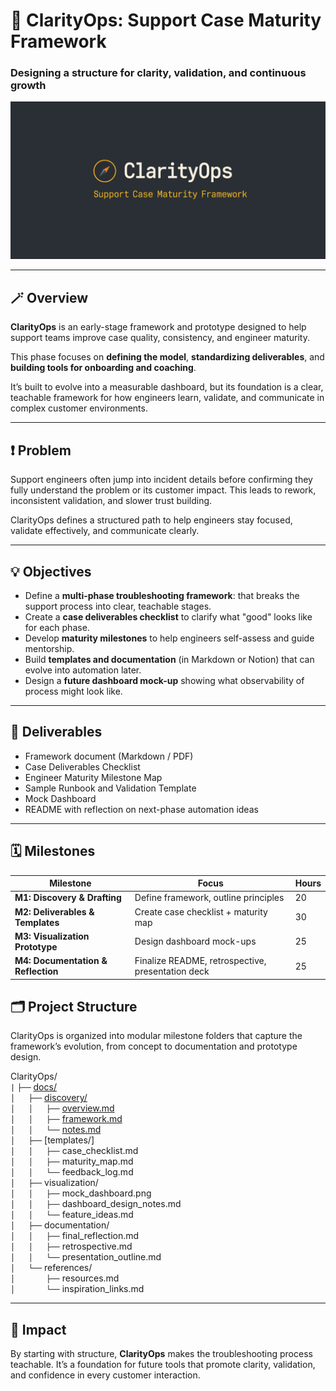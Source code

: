 # 🧭 ClarityOps: Support Case Maturity Framework  
### Designing a structure for clarity, validation, and continuous growth  

![logo](./logo.png)

---

## 🪄 Overview  
**ClarityOps** is an early-stage framework and prototype designed to help support teams improve case quality, consistency, and engineer maturity.  

This phase focuses on **defining the model**, **standardizing deliverables**, and **building tools for onboarding and coaching**. 

It’s built to evolve into a measurable dashboard, but its foundation is a clear, teachable framework for how engineers learn, validate, and communicate in complex customer environments.  

---

## ❗ Problem  
Support engineers often jump into incident details before confirming they fully understand the problem or its customer impact. This leads to rework, inconsistent validation, and slower trust building.  

ClarityOps defines a structured path to help engineers stay focused, validate effectively, and communicate clearly. 

---

## 💡 Objectives  
- Define a **multi-phase troubleshooting framework**: that breaks the support process into clear, teachable stages.  
- Create a **case deliverables checklist** to clarify what "good" looks like for each phase.  
- Develop **maturity milestones** to help engineers self-assess and guide mentorship.  
- Build **templates and documentation** (in Markdown or Notion) that can evolve into automation later.  
- Design a **future dashboard mock-up** showing what observability of process might look like.  

---

## 🧰 Deliverables  
- Framework document (Markdown / PDF)  
- Case Deliverables Checklist  
- Engineer Maturity Milestone Map  
- Sample Runbook and Validation Template  
- Mock Dashboard
- README with reflection on next-phase automation ideas  

---

## 🗓️ Milestones  

| Milestone | Focus | Hours |
|------------|--------|-------|
| **M1: Discovery & Drafting** | Define framework, outline principles | 20 |
| **M2: Deliverables & Templates** | Create case checklist + maturity map | 30 |
| **M3: Visualization Prototype** | Design dashboard mock-ups | 25 |
| **M4: Documentation & Reflection** | Finalize README, retrospective, presentation deck | 25 |

## 🗂️ Project Structure

ClarityOps is organized into modular milestone folders that capture the framework’s evolution, from concept to documentation and prototype design.

ClarityOps/  
`|` 
`├──` [docs/](docs/README.md)  
`│   ├──` [discovery/](dics/discovery)  
`│   │   ├──` [overview.md](docs/discovery/overview.md)  
`│   │   ├──` [framework.md](docs/discovery/framework.md)  
`│   │   └──` [notes.md](docs/discovery/notes.md)  
`│   ├──` [templates/]  
`│   │   ├──` case_checklist.md  
`│   │   ├──` maturity_map.md  
`│   │   └──` feedback_log.md  
`│   ├──` visualization/  
`│   │   ├──` mock_dashboard.png  
`│   │   ├──` dashboard_design_notes.md  
`│   │   └──` feature_ideas.md  
`│   ├──` documentation/  
`│   │   ├──` final_reflection.md  
`│   │   ├──` retrospective.md  
`│   │   └──` presentation_outline.md  
`│   └──` references/  
`│       ├──` resources.md  
`│       └──` inspiration_links.md  

---

## 🚀 Impact  
By starting with structure, **ClarityOps** makes the troubleshooting process teachable. It’s a foundation for future tools that promote clarity, validation, and confidence in every customer interaction. 
